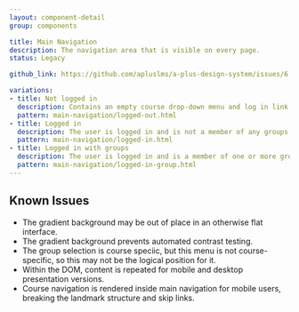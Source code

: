 ```yaml
---
layout: component-detail
group: components

title: Main Navigation
description: The navigation area that is visible on every page. 
status: Legacy

github_link: https://github.com/apluslms/a-plus-design-system/issues/6

variations:
- title: Not logged in
  description: Contains an empty course drop-down menu and log in link.
  pattern: main-navigation/logged-out.html
- title: Logged in
  description: The user is logged in and is not a member of any groups.
  pattern: main-navigation/logged-in.html
- title: Logged in with groups
  description: The user is logged in and is a member of one or more groups.
  pattern: main-navigation/logged-in-group.html
---
```



## Known Issues

- The gradient background may be out of place in an otherwise flat interface.
- The gradient background prevents automated contrast testing.
- The group selection is course speciic, but this menu is not course-specific, so this may not be the logical position for it.
- Within the DOM, content is repeated for mobile and desktop presentation versions.
- Course navigation is rendered inside main navigation for mobile users, breaking the landmark structure and skip links.